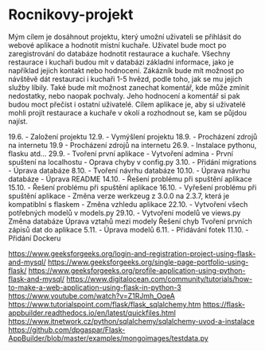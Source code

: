 # Rocnikovy-projekt

Mým cílem je dosáhnout projektu, který umožní uživateli se přihlásit do webové aplikace a hodnotit místní kuchaře. Uživatel bude moct po zaregistrování do databáze hodnotit restaurace a kuchaře. Všechny restaurace i kuchaři budou mít v databázi základní informace, jako je například jejich kontakt nebo hodnocení. Zákázník bude mít možnost po návštěvě dát restauraci i kuchaři 1-5 hvězd, podle toho, jak se mu jejich služby líbily. Také bude mít možnost zanechat komentář, kde může zmínit nedostatky, nebo naopak pochvaly. Jeho hodnocení a komentář si pak budou moct přečíst i ostatní uživatelé. Cílem aplikace je, aby si uživatelé mohli projít restaurace a kuchaře v okolí a rozhodnout se, kam se půjdou najíst.

19.6. - Založení projektu
12.9. - Vymýšlení projektu
18.9. - Procházení zdrojů na internetu 
19.9  - Procházení zdrojů na internetu
26.9. - Instalace pythonu, flasku atd...
29.9. - Tvoření první aplikace
      - Vytvoření admina
      - První spuštení na localhostu
      - Oprava chyby v config.py
3.10. - Přidání migrations
      - Úprava databáze
8.10. - Tvoření návrhu databáze
10.10. - Úprava návrhu databáze
       - Úprava README
14.10. - Řešení problému při spuštění aplikace
15.10. - Řešení problému při spuštění aplikace
16.10. - Vyřešení problému při spuštění aplikace
       - Změna verze werkzeug z 3.0.0 na 2.3.7, která je kompatiblní s flaskem
       - Změna vzhledu aplikace
22.10. - Vytvoření všech potřebných modelů v models.py
29.10. - Vytvoření modelů ve views.py
         Změna databáze
         Úprava vztahů mezi modely
         Řešení chyb
         Tvoření prvních zápisů dat do aplikace
5.11.  - Úprava modelů
6.11.  - Přidávání fotek
11.10. - Přidání Dockeru
         
         




https://www.geeksforgeeks.org/login-and-registration-project-using-flask-and-mysql/
https://www.geeksforgeeks.org/single-page-portfolio-using-flask/
https://www.geeksforgeeks.org/profile-application-using-python-flask-and-mysql/
https://www.digitalocean.com/community/tutorials/how-to-make-a-web-application-using-flask-in-python-3
https://www.youtube.com/watch?v=Z1RJmh_OqeA
https://www.tutorialspoint.com/flask/flask_sqlalchemy.htm
https://flask-appbuilder.readthedocs.io/en/latest/quickfiles.html
https://www.itnetwork.cz/python/sqlalchemy/sqlalchemy-uvod-a-instalace
https://github.com/dpgaspar/Flask-AppBuilder/blob/master/examples/mongoimages/testdata.py
